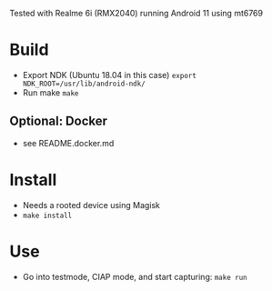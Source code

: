 Tested with Realme 6i (RMX2040) running Android 11 using mt6769

# Build
* Export NDK (Ubuntu 18.04 in this case)
`export NDK_ROOT=/usr/lib/android-ndk/`
* Run make
`make`

## Optional: Docker
* see README.docker.md

# Install
* Needs a rooted device using Magisk
* `make install`

# Use
* Go into testmode, CIAP mode, and start capturing: `make run`
